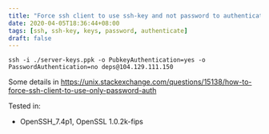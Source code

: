 ```yaml
---
title: "Force ssh client to use ssh-key and not password to authenticate"
date: 2020-04-05T18:36:44+08:00
tags: [ssh, ssh-key, keys, password, authenticate]
draft: false
---
```


```
ssh -i ./server-keys.ppk -o PubkeyAuthentication=yes -o PasswordAuthentication=no deps@104.129.111.150
```
Some details in https://unix.stackexchange.com/questions/15138/how-to-force-ssh-client-to-use-only-password-auth

Tested in:

* OpenSSH_7.4p1, OpenSSL 1.0.2k-fips
